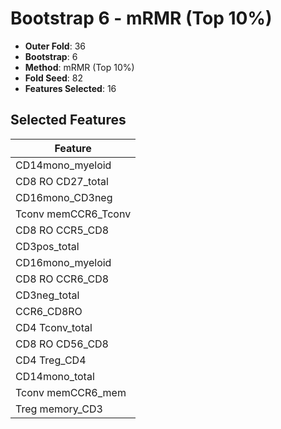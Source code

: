 # Bootstrap 6 - mRMR (Top 10%)

- **Outer Fold**: 36
- **Bootstrap**: 6
- **Method**: mRMR (Top 10%)
- **Fold Seed**: 82
- **Features Selected**: 16

## Selected Features

| Feature |
|---------|
| CD14mono_myeloid |
| CD8 RO CD27_total |
| CD16mono_CD3neg |
| Tconv memCCR6_Tconv |
| CD8 RO CCR5_CD8 |
| CD3pos_total |
| CD16mono_myeloid |
| CD8 RO CCR6_CD8 |
| CD3neg_total |
| CCR6_CD8RO |
| CD4 Tconv_total |
| CD8 RO CD56_CD8 |
| CD4 Treg_CD4 |
| CD14mono_total |
| Tconv memCCR6_mem |
| Treg memory_CD3 |
